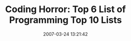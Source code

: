 ---
date: 2007-03-24 13:21:42
link:
  source: delicious
  source_url: https://del.icio.us/roytang
  text: 'Coding Horror: Top 6 List of Programming Top 10 Lists'
  url: http://www.codinghorror.com/blog/archives/000822.html
slug: coding-horror-top-6-list-of-programming-top-10-lists
source: delicious
tags:
- programming
title: 'Coding Horror: Top 6 List of Programming Top 10 Lists'
---